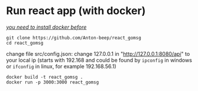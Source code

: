 # Run react app (with docker)
_[you need to install docker before](https://docs.docker.com/engine/install/)_
```shell
git clone https://github.com/Anton-beep/react_gomsg
cd react_gomsg
```

change file src/config.json: change 127.0.0.1 in "http://127.0.0.1:8080/api" to your local ip (starts with 192.168 and could be found by ```ipconfig``` in windows or ```ifconfig``` in linux, for example 192.168.56.1)

````shell
docker build -t react_gomsg .
docker run -p 3000:3000 react_gomsg
````